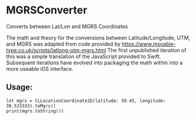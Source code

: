 # MGRSConverter
Converts between Lat/Lon and MGRS Coordinates

The math and theory for the conversions between Latitude/Longitude, UTM, and MGRS was adapted from code provided by https://www.movable-type.co.uk/scripts/latlong-utm-mgrs.html
The first unpublished iteration of this was a simple translation of the JavaScript provided to Swift.
Subsequent iterations have evolved into packaging the math within into a more useable iOS interface.

## Usage:

    let mgrs = CLLocationCoordinate2D(latitude: 50.45, longitude: 30.523333).toMgrs()
    print(mgrs.toString())
